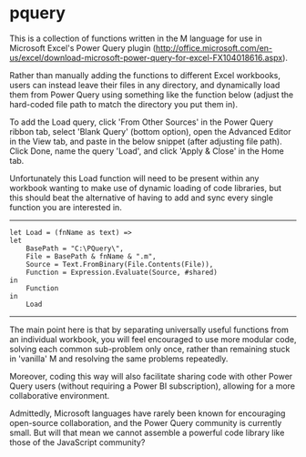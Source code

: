 pquery
======

This is a collection of functions written in the M language for use in Microsoft Excel's Power Query plugin (http://office.microsoft.com/en-us/excel/download-microsoft-power-query-for-excel-FX104018616.aspx).

Rather than manually adding the functions to different Excel workbooks, users can instead leave their files in any directory, and dynamically load them from Power Query using something like the function below (adjust the hard-coded file path to match the directory you put them in).

To add the Load query, click 'From Other Sources' in the Power Query ribbon tab, select 'Blank Query' (bottom option), open the Advanced Editor in the View tab, and paste in the below snippet (after adjusting file path). Click Done, name the query 'Load', and click 'Apply & Close' in the Home tab.

Unfortunately this Load function will need to be present within any workbook wanting to make use of dynamic loading of code libraries, but this should beat the alternative of having to add and sync every single function you are interested in.


-------------------------------------

    let Load = (fnName as text) =>
    let
        BasePath = "C:\PQuery\",
        File = BasePath & fnName & ".m",
        Source = Text.FromBinary(File.Contents(File)),
        Function = Expression.Evaluate(Source, #shared)
    in
        Function
    in
        Load

-------------------------------------


The main point here is that by separating universally useful functions from an individual workbook, you will feel encouraged to use more modular code, solving each common sub-problem only once, rather than remaining stuck in 'vanilla' M and resolving the same problems repeatedly.

Moreover, coding this way will also facilitate sharing code with other Power Query users (without requiring a Power BI subscription), allowing for a more collaborative environment.

Admittedly, Microsoft languages have rarely been known for encouraging open-source collaboration, and the Power Query community is currently small. But will that mean we cannot assemble a powerful code library like those of the JavaScript community?


